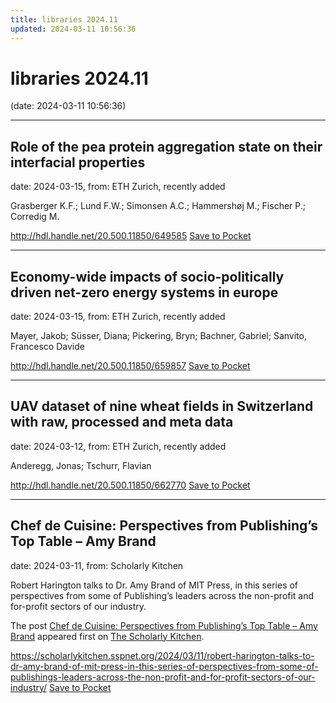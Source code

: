 ```yaml
---
title: libraries 2024.11
updated: 2024-03-11 10:56:36
---
```


# libraries 2024.11

(date: 2024-03-11 10:56:36)

---

## Role of the pea protein aggregation state on their interfacial properties

date: 2024-03-15, from: ETH Zurich, recently added

Grasberger K.F.; Lund F.W.; Simonsen A.C.; Hammershøj M.; Fischer P.; Corredig M.

<span class="feed-item-link">
<a href="http://hdl.handle.net/20.500.11850/649585">http://hdl.handle.net/20.500.11850/649585</a> <a href="https://getpocket.com/save" class="pocket-btn" data-lang="en" data-save-url="http://hdl.handle.net/20.500.11850/649585">Save to Pocket</a>
</span>

---

## Economy-wide impacts of socio-politically driven net-zero energy systems in europe

date: 2024-03-15, from: ETH Zurich, recently added

Mayer, Jakob; Süsser, Diana; Pickering, Bryn; Bachner, Gabriel; Sanvito, Francesco Davide

<span class="feed-item-link">
<a href="http://hdl.handle.net/20.500.11850/659857">http://hdl.handle.net/20.500.11850/659857</a> <a href="https://getpocket.com/save" class="pocket-btn" data-lang="en" data-save-url="http://hdl.handle.net/20.500.11850/659857">Save to Pocket</a>
</span>

---

## UAV dataset of nine wheat fields in Switzerland with raw, processed and meta data

date: 2024-03-12, from: ETH Zurich, recently added

Anderegg, Jonas; Tschurr, Flavian

<span class="feed-item-link">
<a href="http://hdl.handle.net/20.500.11850/662770">http://hdl.handle.net/20.500.11850/662770</a> <a href="https://getpocket.com/save" class="pocket-btn" data-lang="en" data-save-url="http://hdl.handle.net/20.500.11850/662770">Save to Pocket</a>
</span>

---

## Chef de Cuisine: Perspectives from Publishing’s Top Table – Amy Brand

date: 2024-03-11, from: Scholarly Kitchen

<p>Robert Harington talks to Dr. Amy Brand of MIT Press, in this series of perspectives from some of Publishing’s leaders across the non-profit and for-profit sectors of our industry.</p>
<p>The post <a href="https://scholarlykitchen.sspnet.org/2024/03/11/robert-harington-talks-to-dr-amy-brand-of-mit-press-in-this-series-of-perspectives-from-some-of-publishings-leaders-across-the-non-profit-and-for-profit-sectors-of-our-industry/">Chef de Cuisine: Perspectives from Publishing&#8217;s Top Table &#8211; Amy Brand</a> appeared first on <a href="https://scholarlykitchen.sspnet.org">The Scholarly Kitchen</a>.</p>


<span class="feed-item-link">
<a href="https://scholarlykitchen.sspnet.org/2024/03/11/robert-harington-talks-to-dr-amy-brand-of-mit-press-in-this-series-of-perspectives-from-some-of-publishings-leaders-across-the-non-profit-and-for-profit-sectors-of-our-industry/">https://scholarlykitchen.sspnet.org/2024/03/11/robert-harington-talks-to-dr-amy-brand-of-mit-press-in-this-series-of-perspectives-from-some-of-publishings-leaders-across-the-non-profit-and-for-profit-sectors-of-our-industry/</a> <a href="https://getpocket.com/save" class="pocket-btn" data-lang="en" data-save-url="https://scholarlykitchen.sspnet.org/2024/03/11/robert-harington-talks-to-dr-amy-brand-of-mit-press-in-this-series-of-perspectives-from-some-of-publishings-leaders-across-the-non-profit-and-for-profit-sectors-of-our-industry/">Save to Pocket</a>
</span>



<script type="text/javascript">!function(d,i){if(!d.getElementById(i)){var j=d.createElement("script");j.id=i;j.src="https://widgets.getpocket.com/v1/j/btn.js?v=1";var w=d.getElementById(i);d.body.appendChild(j);}}(document,"pocket-btn-js");</script>

